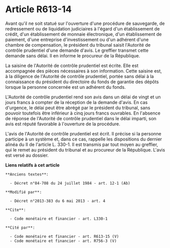 # Article R613-14

Avant qu'il ne soit statué sur l'ouverture d'une procédure de sauvegarde, de redressement ou de liquidation judiciaires à
l'égard d'un établissement de crédit, d'un établissement de monnaie électronique, d'un établissement de paiement, d'une
entreprise d'investissement ou d'un adhérent d'une chambre de compensation, le président du tribunal saisit l'Autorité de
contrôle prudentiel d'une demande d'avis. Le greffier transmet cette demande sans délai. Il en informe le procureur de la
République. 

La saisine de l'Autorité de contrôle prudentiel est écrite. Elle est accompagnée des pièces nécessaires à son information.
Cette saisine est, à la diligence de l'Autorité de contrôle prudentiel, portée sans délai à la connaissance du président du
directoire du fonds de garantie des dépôts lorsque la personne concernée est un adhérent du fonds. 

L'Autorité de contrôle prudentiel rend son avis dans un délai de vingt et un jours francs à compter de la réception de la
demande d'avis. En cas d'urgence, le délai peut être abrégé par le président du tribunal, sans pouvoir toutefois être
inférieur à cinq jours francs ouvrables. En l'absence de réponse de l'Autorité de contrôle prudentiel dans le délai imparti,
son avis est réputé favorable à l'ouverture de la procédure. 

L'avis de l'Autorité de contrôle prudentiel est écrit. Il précise si la personne participe à un système et, dans ce cas,
rappelle les dispositions du dernier alinéa du II de l'article L. 330-1. Il est transmis par tout moyen au greffier, qui le
remet au président du tribunal et au procureur de la République. L'avis est versé au dossier.

**Liens relatifs à cet article**

	**Anciens textes**:

	  - Décret n°84-708 du 24 juillet 1984 - art. 12-1 (Ab)

	**Modifié par**:

	  - Décret n°2013-383 du 6 mai 2013 - art. 4

	**Cite**:

	  - Code monétaire et financier - art. L330-1

	**Cité par**:

	  - Code monétaire et financier - art. R613-15 (V)
	  - Code monétaire et financier - art. R756-3 (V)

